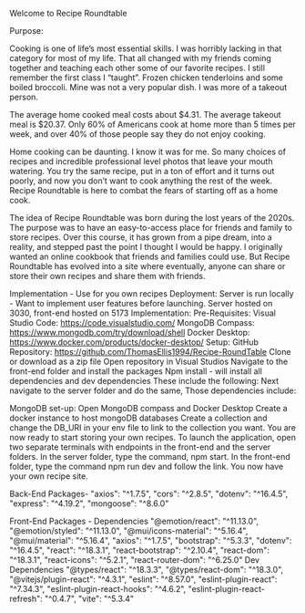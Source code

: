 Welcome to Recipe Roundtable

Purpose:

Cooking is one of life’s most essential skills. I was horribly lacking in that category for most of my life. That all changed with my friends coming together and teaching each other some of our favorite recipes. I still remember the first class I “taught”. Frozen chicken tenderloins and some boiled broccoli. Mine was not a very popular dish. I was more of a takeout person.

The average home cooked meal costs about $4.31. The average takeout meal is $20.37. Only 60% of Americans cook at home more than 5 times per week, and over 40% of those people say they do not enjoy cooking.

Home cooking can be daunting. I know it was for me. So many choices of recipes and incredible professional level photos that leave your mouth watering. You try the same recipe, put in a ton of effort and it turns out poorly, and now you don’t want to cook anything the rest of the week. Recipe Roundtable is here to combat the fears of starting off as a home cook.

The idea of Recipe Roundtable was born during the lost years of the 2020s. The purpose was to have an easy-to-access place for friends and family to store recipes. Over this course, it has grown from a pipe dream, into a reality, and stepped past the point I thought I would be happy. I originally wanted an online cookbook that friends and families could use. But Recipe Roundtable has evolved into a site where eventually, anyone can share or store their own recipes and share them with friends.

Implementation - Use for you own recipes
Deployment:
Server is run locally - Want to implement user features before launching.
Server hosted on 3030, front-end hosted on 5173
Implementation:
Pre-Requisites:
Visual Studio Code: https://code.visualstudio.com/
MongoDB Compass: https://www.mongodb.com/try/download/shell
Docker Desktop: https://www.docker.com/products/docker-desktop/
Setup:
GitHub Repository:
https://github.com/ThomasEllis1994/Recipe-RoundTable
Clone or download as a zip file
Open repository in Visual Studios
Navigate to the front-end folder and install the packages
Npm install - will install all dependencies and dev dependencies
These include the following:
Next navigate to the server folder and do the same, Those dependencies include:

MongoDB set-up:
Open MongoDB compass and Docker Desktop
Create a docker instance to host mongoDB databases
Create a collection and change the DB_URI in your env file to link to the collection you want.
You are now ready to start storing your own recipes.
To launch the application, open two separate terminals with endpoints in the front-end and the server folders.
In the server folder, type the command, npm start.
In the front-end folder, type the command npm run dev and follow the link.
You now have your own recipe site.

Back-End Packages-
"axios": "^1.7.5",
"cors": "^2.8.5",
"dotenv": "^16.4.5",
"express": "^4.19.2",
"mongoose": "^8.6.0"

Front-End Packages -
Dependencies
"@emotion/react": "^11.13.0",
"@emotion/styled": "^11.13.0",
"@mui/icons-material": "^5.16.4",
"@mui/material": "^5.16.4",
"axios": "^1.7.5",
"bootstrap": "^5.3.3",
"dotenv": "^16.4.5",
"react": "^18.3.1",
"react-bootstrap": "^2.10.4",
"react-dom": "^18.3.1",
"react-icons": "^5.2.1",
"react-router-dom": "^6.25.0"
Dev Dependencies
"@types/react": "^18.3.3",
"@types/react-dom": "^18.3.0",
"@vitejs/plugin-react": "^4.3.1",
"eslint": "^8.57.0",
"eslint-plugin-react": "^7.34.3",
"eslint-plugin-react-hooks": "^4.6.2",
"eslint-plugin-react-refresh": "^0.4.7",
"vite": "^5.3.4"
